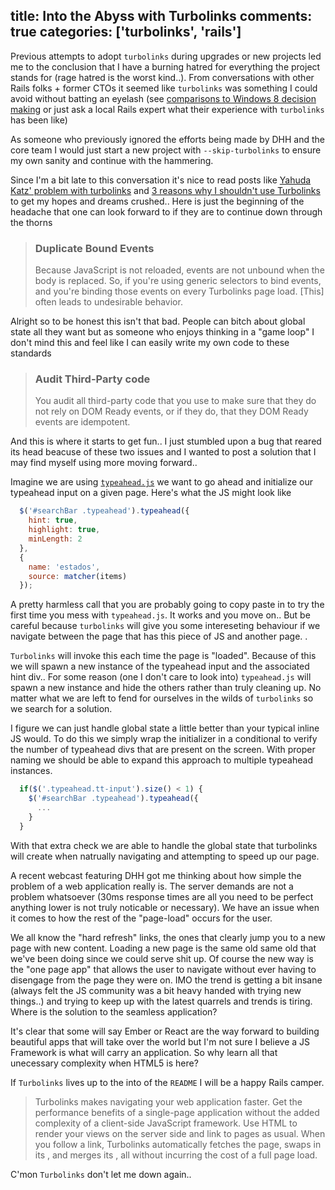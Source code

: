 title: Into the Abyss with Turbolinks
comments: true
categories: ['turbolinks', 'rails']
---
Previous attempts to adopt `turbolinks` during upgrades or new projects led me to the conclusion that I have a burning hatred for everything the project stands for (rage hatred is the worst kind..). From conversations with other Rails folks + former CTOs it seemed like `turbolinks` was something I could avoid without batting an eyelash (see [comparisons to Windows 8 decision making](http://corlewsolutions.com/articles/article-9-remove-uninstall-delete-turbolinks-in-rails-4) or just ask a local Rails expert what their experience with `turbolinks` has been like)

As someone who previously ignored the efforts being made by DHH and the core team I would just start a new project with `--skip-turbolinks` to ensure my own sanity and continue with the hammering.

Since I'm a bit late to this conversation it's nice to read posts like [Yahuda Katz' problem with turbolinks](https://plus.google.com/+YehudaKatz/posts/A65agXRynUn) and [3 reasons why I shouldn't use Turbolinks](http://cobwwweb.com/turbolinks-not-worth-the-effort) to get my hopes and dreams crushed.. Here is just the beginning of the headache that one can look forward to if they are to continue down through the thorns

> ### Duplicate Bound Events
> Because JavaScript is not reloaded, events are not unbound when the body is replaced. So, if you're using generic selectors to bind events, and you're binding those events on every Turbolinks page load. [This] often leads to undesirable behavior.

Alright so to be honest this isn't that bad. People can bitch about global state all they want but as someone who enjoys thinking in a "game loop" I don't mind this and feel like I can easily write my own code to these standards

> ### Audit Third-Party code
> You audit all third-party code that you use to make sure that they do not rely on DOM Ready events, or if they do, that they DOM Ready events are idempotent.

And this is where it starts to get fun.. I just stumbled upon a bug that reared its head beacuse of these two issues and I wanted to post a solution that I may find myself using more moving forward..

Imagine we are using [`typeahead.js`](https://twitter.github.io/typeahead.js/) we want to go ahead and initialize our typeahead input on a given page. Here's what the JS might look like

```javascript
  $('#searchBar .typeahead').typeahead({
    hint: true,
    highlight: true,
    minLength: 2
  },
  {
    name: 'estados',
    source: matcher(items)
  });

```
A pretty harmless call that you are probably going to copy paste in to try the first time you mess with `typeahead.js`. It works and you move on.. But be careful because `turbolinks` will give you some intereseting behaviour if we navigate between the page that has this piece of JS and another page. .

`Turbolinks` will invoke this each time the page is "loaded". Because of this we will spawn a new instance of the typeahead input and the associated hint div.. For some reason (one I don't care to look into) `typeahead.js` will spawn a new instance and hide the others rather than truly cleaning up. No matter what we are left to fend for ourselves in the wilds of `turbolinks` so we search for a solution.

I figure we can just handle global state a little better than your typical inline JS would. To do this we simply wrap the initializer in a conditional to verify the number of typeahead divs that are present on the screen. With proper naming we should be able to expand this approach to multiple typeahead instances.

```javascript
  if($('.typeahead.tt-input').size() < 1) {
    $('#searchBar .typeahead').typeahead({
      ...
    }
  }

```
With that extra check we are able to handle the global state that turbolinks will create when natrually navigating and attempting to speed up our page.

A recent webcast featuring DHH got me thinking about how simple the problem of a web application really is. The server demands are not a problem whatsoever (30ms response times are all you need to be perfect anything lower is not truly noticable or necessary). We have an issue when it comes to how the rest of the "page-load" occurs for the user.

We all know the "hard refresh" links, the ones that clearly jump you to a new page with new content. Loading a new page is the same old same old that we've been doing since we could serve shit up. Of course the new way is the "one page app" that allows the user to navigate without ever having to disengage from the page they were on. IMO the trend is getting a bit insane (always felt the JS community was a bit heavy handed with trying new things..) and trying to keep up with the latest quarrels and trends is tiring. Where is the solution to the seamless application?

It's clear that some will say Ember or React are the way forward to building beautiful apps that will take over the world but I'm not sure I believe a JS Framework is what will carry an application. So why learn all that unecessary complexity when HTML5 is here?

If `Turbolinks` lives up to the into of the `README` I will be a happy Rails camper.

> Turbolinks makes navigating your web application faster. Get the performance benefits of a single-page application without the added complexity of a client-side JavaScript framework. Use HTML to render your views on the server side and link to pages as usual. When you follow a link, Turbolinks automatically fetches the page, swaps in its <body>, and merges its <head>, all without incurring the cost of a full page load.

C'mon `Turbolinks` don't let me down again..
